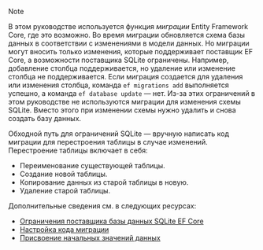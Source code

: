 
> [!NOTE]
> В этом руководстве используется функция *миграции* Entity Framework Core, где это возможно. Во время миграции обновляется схема базы данных в соответствии с изменениями в модели данных. Но миграции могут вносить только изменения, которые поддерживает поставщик EF Core, а возможности поставщика SQLite ограничены. Например, добавление столбца поддерживается, но удаление или изменение столбца не поддерживается. Если миграция создается для удаления или изменения столбца, команда `ef migrations add` выполняется успешно, а команда `ef database update` — нет. Из-за этих ограничений в этом руководстве не используются миграции для изменения схемы SQLite. Вместо этого при изменении схемы нужно удалить и снова создать базу данных.
>
>Обходной путь для ограничений SQLite — вручную написать код миграции для перестроения таблицы в случае изменений. Перестроение таблицы включает в себя:
>
>* Переименование существующей таблицы.
>* Создание новой таблицы.
>* Копирование данных из старой таблицы в новую.
>* Удаление старой таблицы.
>
>Дополнительные сведения см. в следующих ресурсах:
>
> * [Ограничения поставщика базы данных SQLite EF Core](/ef/core/providers/sqlite/limitations)
> * [Настройка кода миграции](/ef/core/managing-schemas/migrations/#customize-migration-code)
> * [Присвоение начальных значений данных](/ef/core/modeling/data-seeding)